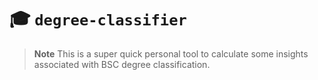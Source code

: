 # 🎓 `degree-classifier`

> **Note**
This is a super quick personal tool to calculate some insights associated with BSC degree classification.
